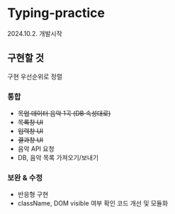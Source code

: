 # Typing-practice
2024.10.2. 개발시작

## 구현할 것
구현 우선순위로 정렬

### 통합
- ~~목업 데이터 음악 1곡 (DB 속성대로)~~
- ~~목록창 UI~~
- ~~입력창 UI~~
- ~~결과창 UI~~
- 음악 API 요청
- DB, 음악 목록 가져오기/보내기

### 보완 & 수정
- 반응형 구현
- className, DOM visible 여부 확인 코드 개선 및 모듈화